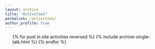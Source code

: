 ```yaml
---
layout: archive
title: "Activities"
permalink: /activities/
author_profile: true
---
```


  <ul>{% for post in site.activities reversed %}
  {% include archive-single-talk.html %}
  {% endfor %}
  </ul>
